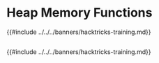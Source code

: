 # Heap Memory Functions

{{#include ../../../banners/hacktricks-training.md}}

## 

{{#include ../../../banners/hacktricks-training.md}}
